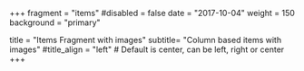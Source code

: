 +++
fragment = "items"
#disabled = false
date = "2017-10-04"
weight = 150
background = "primary"

title = "Items Fragment with images"
subtitle= "Column based items with images"
#title_align = "left" # Default is center, can be left, right or center
+++
